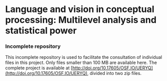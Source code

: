 
# Language and vision in conceptual processing: Multilevel analysis and statistical power

### Incomplete repository

This incomplete repository is used to facilitate the consultation of individual files in this project. Only files smaller than 100 MB are available here. The complete project is available at [http://doi.org/10.17605/OSF.IO/UERYQ](http://doi.org/10.17605/OSF.IO/UERYQ), divided into two zip files.
